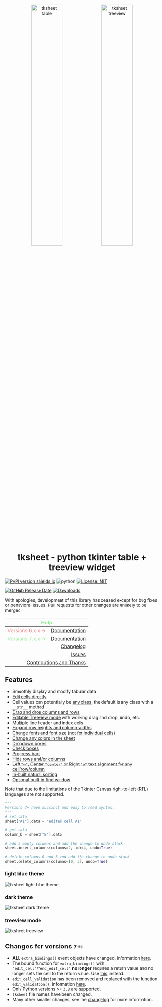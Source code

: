 <p align="center" width="100%">
    <img width="45%" src="https://github.com/user-attachments/assets/4afc1783-6461-4b98-93cb-b2a2a7f35169" alt="tksheet table">
    <img width="45%"src="https://github.com/user-attachments/assets/08e77e89-00ea-4c52-9222-9bd421284360" alt="tksheet treeview">
</p>

# <div align="center">tksheet - python tkinter table + treeview widget</div>

[![PyPI version shields.io](https://img.shields.io/pypi/v/tksheet.svg)](https://pypi.python.org/pypi/tksheet/) ![python](https://img.shields.io/badge/python-3.8|3.9|3.10|3.11|3.12|3.13-blue) [![License: MIT](https://img.shields.io/badge/License-MIT%20-blue.svg)](https://github.com/ragardner/tksheet/blob/master/LICENSE.txt)

[![GitHub Release Date](https://img.shields.io/github/release-date-pre/ragardner/tksheet.svg)](https://github.com/ragardner/tksheet/releases) [![Downloads](https://img.shields.io/pypi/dm/tksheet.svg)](https://pypi.org/project/tksheet/)

With apologies, development of this library has ceased except for bug fixes or behavioral issues. Pull requests for other changes are unlikely to be merged.

<table>
  <thead>
    <tr>
      <th style="color: lightgreen" colspan=2><strong>Help</strong></th>
    </tr>
  </thead>
  <tbody>
    <tr>
      <td style="color: LightCoral">Versions 6.x.x &#8594;</td>
      <td><a href="https://github.com/ragardner/tksheet/wiki/Version-6" target="_blank">Documentation</a></td>
    </tr>
    <tr>
      <td style="color: lightgreen">Versions 7.x.x &#8594;</td>
      <td><a href="https://ragardner.github.io/tksheet/DOCUMENTATION.html" target="_blank">Documentation</a></td>
    </tr>
    <tr>
      <td align="right" colspan="2"><a href="https://github.com/ragardner/tksheet/blob/master/docs/CHANGELOG.md" target="_blank">Changelog</a></td>
    </tr>
    <tr>
      <td align="right" colspan="2"><a href="https://github.com/ragardner/tksheet/wiki/Version-7#issues" target="_blank">Issues</a></td>
    </tr>
    <tr>
      <td align="right" colspan="2"><a href="https://github.com/ragardner/tksheet/wiki/Version-7#contributions-and-special-thanks" target="_blank">Contributions and Thanks</a></td>
    </tr>
  </tbody>
</table>

## **Features**

- Smoothly display and modify tabular data
- [Edit cells directly](https://github.com/ragardner/tksheet/wiki/Version-7#table-functionality-and-bindings)
- Cell values can potentially be [any class](https://github.com/ragardner/tksheet/wiki/Version-7#data-formatting), the default is any class with a `__str__` method
- [Drag and drop columns and rows](https://github.com/ragardner/tksheet/wiki/Version-7#table-functionality-and-bindings)
- [Editable Treeview mode](https://github.com/ragardner/tksheet/wiki/Version-7#treeview-mode) with working drag and drop, undo, etc.
- Multiple line header and index cells
- [Expand row heights and column widths](https://github.com/ragardner/tksheet/wiki/Version-7#table-functionality-and-bindings)
- [Change fonts and font size (not for individual cells)](https://github.com/ragardner/tksheet/wiki/Version-7#text-font-and-alignment)
- [Change any colors in the sheet](https://github.com/ragardner/tksheet/wiki/Version-7#sheet-appearance)
- [Dropdown boxes](https://github.com/ragardner/tksheet/wiki/Version-7#dropdown-boxes)
- [Check boxes](https://github.com/ragardner/tksheet/wiki/Version-7#check-boxes)
- [Progress bars](https://github.com/ragardner/tksheet/wiki/Version-7#progress-bars)
- [Hide rows and/or columns](https://github.com/ragardner/tksheet/wiki/Version-7#example-header-dropdown-boxes-and-row-filtering)
- [Left `"w"`, Center `"center"` or Right `"e"` text alignment for any cell/row/column](https://github.com/ragardner/tksheet/wiki/Version-7#text-font-and-alignment)
- [In-built natural sorting](https://github.com/ragardner/tksheet/wiki/Version-7#sorting-the-table)
- [Optional built-in find window](https://github.com/ragardner/tksheet/wiki/Version-7#table-functionality-and-bindings)

Note that due to the limitations of the Tkinter Canvas right-to-left (RTL) languages are not supported.

```python
"""
Versions 7+ have succinct and easy to read syntax:
"""
# set data
sheet["A1"].data = "edited cell A1"

# get data
column_b = sheet["B"].data

# add 2 empty columns and add the change to undo stack
sheet.insert_columns(columns=2, idx=4, undo=True)

# delete columns 0 and 3 and add the change to undo stack
sheet.delete_columns(columns=[0, 3], undo=True)
```

### **light blue theme**

![tksheet light blue theme](https://github.com/user-attachments/assets/f40317d7-8b7f-43c5-9217-a77168b068ed)

### **dark theme**

![tksheet dark theme](https://github.com/user-attachments/assets/288453d6-5ac1-4d45-827f-45b24a3d05ed)

### **treeview mode**

![tksheet treeview](https://github.com/user-attachments/assets/159ab987-7612-4db7-98de-1f30c9680247)

## **Changes for versions `7`+:**

- **ALL** `extra_bindings()` event objects have changed, information [here](https://github.com/ragardner/tksheet/wiki/Version-7#bind-specific-table-functionality).
- The bound function for `extra_bindings()` with `"edit_cell"`/`"end_edit_cell"` **no longer** requires a return value and no longer sets the cell to the return value. Use [this](https://github.com/ragardner/tksheet/wiki/Version-7#validate-user-cell-edits) instead.
- `edit_cell_validation` has been removed and replaced with the function `edit_validation()`, information [here](https://github.com/ragardner/tksheet/wiki/Version-7#validate-user-cell-edits).
- Only Python versions >= `3.8` are supported.
- `tksheet` file names have been changed.
- Many other smaller changes, see the [changelog](https://github.com/ragardner/tksheet/blob/master/docs/CHANGELOG.md) for more information.
